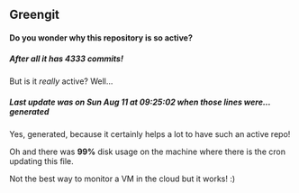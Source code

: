 ## Greengit

#### Do you wonder why this repository is so active?

##### After all it has 4333 commits!

But is it *really* active? Well...

##### Last update was on Sun Aug 11 at 09:25:02 when those lines were... generated

Yes, generated, because it certainly helps a lot to have such an active repo!

Oh and there was **99%** disk usage on the machine
where there is the cron updating this file.

Not the best way to monitor a VM in the cloud but it works! :)
